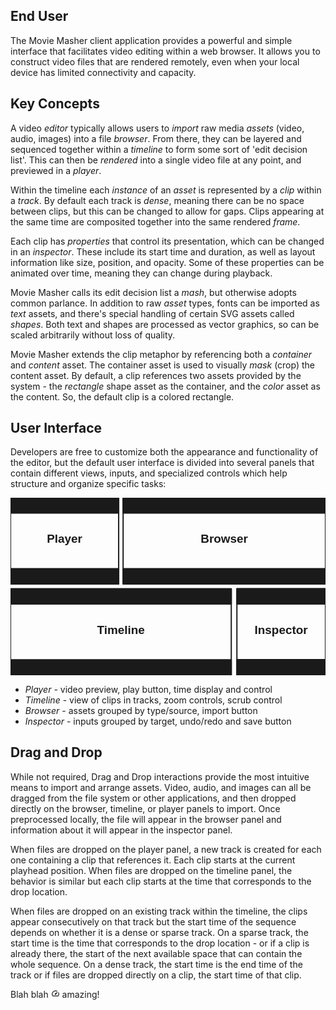## End User

The Movie Masher client application provides a powerful and simple interface 
that facilitates video editing within a web browser. It allows you to construct 
video files that are rendered remotely, even when your local device has 
limited connectivity and capacity. 

## Key Concepts

A video _editor_ typically allows users to _import_ raw media _assets_ 
(video, audio, images) into a file _browser_. From there, they 
can be layered and sequenced together within a _timeline_ to form some sort of 
'edit decision list'. This can then be _rendered_ into a single video file at 
any point, and previewed in a _player_.

Within the timeline each _instance_ of an _asset_ is represented by a _clip_ 
within a _track_. By default each track is _dense_, meaning there can be no 
space between clips, but this can be changed to allow for gaps. Clips appearing 
at the same time are composited together into the same rendered _frame_.

Each clip has _properties_ that control its presentation, which can be changed 
in an _inspector_. These include its start time and duration, as 
well as layout information like size, position, and opacity. Some of these
properties can be animated over time, meaning they can change during playback.

Movie Masher calls its edit decision list a _mash_, but otherwise adopts common 
parlance. In addition to raw _asset_ types, fonts can be imported as _text_ 
assets, and there's special handling of certain SVG assets called _shapes_. 
Both text and shapes are processed as vector graphics, so can be scaled 
arbitrarily without loss of quality.

Movie Masher extends the clip metaphor by referencing both a _container_ and
_content_ asset. The container asset is used to visually _mask_ (crop) the 
content asset. By default, a clip references two assets provided by the system - 
the _rectangle_ shape asset as the container, and the _color_ asset as the 
content. So, the default clip is a colored rectangle.

## User Interface

Developers are free to customize both the appearance 
and functionality of the editor, but the default user interface is divided into 
several panels that contain different views, inputs, and specialized controls 
which help structure and organize specific tasks:

<!-- MAGIC:START (COLORSVG:replacements=black&src=svg/masher.svg) -->
<svg width="640" height="360" xmlns="http://www.w3.org/2000/svg" xmlns:xlink="http://www.w3.org/1999/xlink" viewbox="0 0 640 360" class='diagram'>
<path d="M 0.00 0.00 L 219.76 0.00 L 219.76 175.37 L 0.00 175.37 Z M 0.00 0.00" stroke-width="2.50" stroke="currentColor" stroke-linecap="round" stroke-linejoin="round" fill="none"  />
<path d="M 460.00 185.00 L 640.00 185.00 L 640.00 360.00 L 460.00 360.00 Z M 460.00 185.00" stroke-width="2.50" stroke="currentColor" stroke-linecap="round" stroke-linejoin="round" fill="none"  />
<path d="M 228.82 0.00 L 640.00 0.00 L 640.00 175.37 L 228.82 175.37 Z M 228.82 0.00" stroke-width="2.50" stroke="currentColor" stroke-linecap="round" stroke-linejoin="round" fill="none"  />
<path d="M 0.00 185.00 L 448.54 185.00 L 448.54 360.00 L 0.00 360.00 Z M 0.00 185.00" stroke-width="2.50" stroke="currentColor" stroke-linecap="round" stroke-linejoin="round" fill="none"  />
<path d="M 0.00 0.00 L 219.76 0.00 L 219.76 31.00 L 0.00 31.00 Z M 0.00 0.00" stroke-width="2.50" stroke="currentColor" stroke-linecap="round" stroke-linejoin="round" fill="currentColor"  />
<path d="M 460.00 184.87 L 640.00 184.87 L 640.00 215.87 L 460.00 215.87 Z M 460.00 184.87" stroke-width="2.50" stroke="currentColor" stroke-linecap="round" stroke-linejoin="round" fill="currentColor"  />
<path d="M 228.82 0.00 L 640.00 0.00 L 640.00 31.00 L 228.82 31.00 Z M 228.82 0.00" stroke-width="2.50" stroke="currentColor" stroke-linecap="round" stroke-linejoin="round" fill="currentColor"  />
<path d="M 0.00 185.00 L 448.54 185.00 L 448.54 215.87 L 0.00 215.87 Z M 0.00 185.00" stroke-width="2.50" stroke="currentColor" stroke-linecap="round" stroke-linejoin="round" fill="currentColor"  />
<text x="73.85" y="91.49" font-family="Helvetica" font-size="24.00px" fill="currentColor" opacity="1.00" font-weight="bold" >Player</text>
<text x="386.39" y="91.49" font-family="Helvetica" font-size="24.00px" fill="currentColor" opacity="1.00" font-weight="bold" >Browser</text>
<text x="495.99" y="276.43" font-family="Helvetica" font-size="24.00px" fill="currentColor" opacity="1.00" font-weight="bold" >Inspector</text>
<text x="175.80" y="276.36" font-family="Helvetica" font-size="24.00px" fill="currentColor" opacity="1.00" font-weight="bold" >Timeline</text>
<path d="M 0.00 144.13 L 219.76 144.13 L 219.76 175.13 L 0.00 175.13 Z M 0.00 144.13" stroke-width="2.50" stroke="currentColor" stroke-linecap="round" stroke-linejoin="round" fill="currentColor"  />
<path d="M 460.00 329.00 L 640.00 329.00 L 640.00 360.00 L 460.00 360.00 Z M 460.00 329.00" stroke-width="2.50" stroke="currentColor" stroke-linecap="round" stroke-linejoin="round" fill="currentColor"  />
<path d="M 228.82 144.13 L 640.00 144.13 L 640.00 175.13 L 228.82 175.13 Z M 228.82 144.13" stroke-width="2.50" stroke="currentColor" stroke-linecap="round" stroke-linejoin="round" fill="currentColor"  />
<path d="M 0.00 329.13 L 448.54 329.13 L 448.54 360.00 L 0.00 360.00 Z M 0.00 329.13" stroke-width="2.50" stroke="currentColor" stroke-linecap="round" stroke-linejoin="round" fill="currentColor"  />
</svg>
<!-- MAGIC:END -->

- *Player* - video preview, play button, time display and control
- *Timeline* - view of clips in tracks, zoom controls, scrub control
- *Browser* - assets grouped by type/source, import button
- *Inspector* - inputs grouped by target, undo/redo and save button


## Drag and Drop
While not required, Drag and Drop interactions provide the most intuitive means 
to import and arrange assets. Video, audio, and images can all be dragged from 
the file system or other applications, and then dropped directly on the browser, 
timeline, or player panels to import. Once preprocessed locally, the file will 
appear in the browser panel and information about it will appear in the 
inspector panel. 

When files are dropped on the player panel, a new track is created for each one 
containing a clip that references it. Each clip starts at the current playhead 
position. When files are dropped on the timeline panel, the behavior is similar 
but each clip starts at the time that corresponds to the drop location. 

When files are dropped on an existing track within the timeline, the clips 
appear consecutively on that track but the start time of the sequence depends 
on whether it is a dense or sparse track. On a sparse track, the start time is 
the time that corresponds to the drop location - or if a clip is already there, 
the start of the next available space that can contain the whole sequence. 
On a dense track, the start time is the end time of the track or if files are 
dropped directly on a clip, the start time of that clip. 

Blah blah <!-- MAGIC:START (ICON:id=speed) --><svg stroke='currentColor' fill='currentColor' stroke-width='0' viewBox='0 0 24 24' height='1em' width='1em'><path fill='none' d='M0 0h24v24H0z'></path><path d='M20.38 8.57l-1.23 1.85a8 8 0 01-.22 7.58H5.07A8 8 0 0115.58 6.85l1.85-1.23A10 10 0 003.35 19a2 2 0 001.72 1h13.85a2 2 0 001.74-1 10 10 0 00-.27-10.44z'></path><path d='M10.59 15.41a2 2 0 002.83 0l5.66-8.49-8.49 5.66a2 2 0 000 2.83z'></path></svg><!-- MAGIC:END --> amazing!